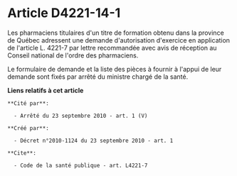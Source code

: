 # Article D4221-14-1

Les pharmaciens titulaires d'un titre de formation obtenu dans la province de Québec adressent une demande d'autorisation
d'exercice en application de l'article L. 4221-7 par lettre recommandée avec avis de réception au Conseil national de l'ordre
des pharmaciens. 

Le formulaire de demande et la liste des pièces à fournir à l'appui de leur demande sont fixés par arrêté du ministre chargé
de la santé.

**Liens relatifs à cet article**

	**Cité par**:

	  - Arrêté du 23 septembre 2010 - art. 1 (V)

	**Créé par**:

	  - Décret n°2010-1124 du 23 septembre 2010 - art. 1

	**Cite**:

	  - Code de la santé publique - art. L4221-7
